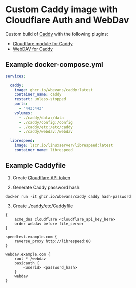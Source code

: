 # Custom Caddy image with Cloudflare Auth and WebDav
Custom build of [Caddy](https://github.com/caddyserver/caddy) with the following plugins:
- [Cloudflare module for Caddy](https://github.com/caddy-dns/cloudflare)
- [WebDAV for Caddy](https://github.com/mholt/caddy-webdav)

## Example docker-compose.yml

```yaml
services:

  caddy:
    image: ghcr.io/wbevans/caddy:latest
    container_name: caddy
    restart: unless-stopped
    ports:
      - "443:443"
    volumes:
      - ./caddy/data:/data
      - ./caddy/config:/config
      - ./caddy/etc:/etc/caddy
      - ./caddy/webdav:/webdav

  librespeed:
    image: lscr.io/linuxserver/librespeed:latest
    container_name: librespeed
```

## Example Caddyfile

1. Create [Cloudflare API token](https://developers.cloudflare.com/fundamentals/api/get-started/create-token/)

2. Generate Caddy password hash:
```
docker run -it ghcr.io/wbevans/caddy caddy hash-password
```
3. Create ./caddy/etc/Caddyfile
```
{
    acme_dns cloudflare <cloudflare_api_key_here>
    order webdav before file_server
}

speedtest.example.com {
    reverse_proxy http://librespeed:80
}

webdav.example.com {
    root * /webdav
    basicauth {
        <userid> <password_hash>
    }
    webdav
}
```
